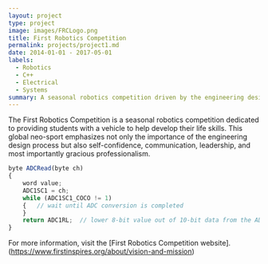 ```yaml
---
layout: project
type: project
image: images/FRCLogo.png
title: First Robotics Competition
permalink: projects/project1.md
date: 2014-01-01 - 2017-05-01
labels:
  - Robotics
  - C++
  - Electrical
  - Systems
summary: A seasonal robotics competition driven by the engineering design process.
---
```

The First Robotics Competition is a seasonal robotics competition dedicated to providing students with a vehicle to help develop their life skills. This global neo-sport emphasizes not only the importance of the engineering design process but also self-confidence, communication, leadership, and most importantly gracious professionalism.

```js
byte ADCRead(byte ch)
{
    word value;
    ADC1SC1 = ch;
    while (ADC1SC1_COCO != 1)
    {   // wait until ADC conversion is completed   
    }
    return ADC1RL;  // lower 8-bit value out of 10-bit data from the ADC
}
```
For more information, visit the [First Robotics Competition website]. (https://www.firstinspires.org/about/vision-and-mission)
